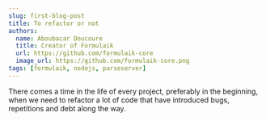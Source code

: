 ```yaml
---
slug: first-blog-post
title: To refactor or not
authors:
  name: Aboubacar Doucoure
  title: Creator of Formulaik
  url: https://github.com/formulaik-core
  image_url: https://github.com/formulaik-core.png
tags: [formulaik, nodejs, parseserver]
---
```


There comes a time in the life of every project, preferably in the beginning, when we need to refactor a lot of code that have introduced bugs, repetitions and debt along the way. 